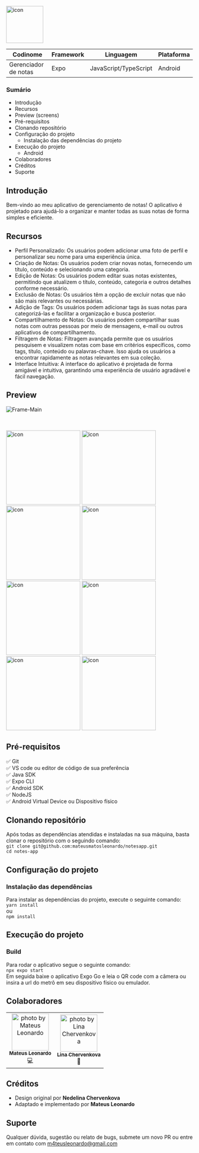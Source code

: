 <img src="https://github.com/mateusmatosleonardo/notes-app/assets/73812069/893ac71e-4c91-4322-bbd5-b968cd9304c5" width="100px;" alt="icon"/><br>

| Codinome | Framework | Linguagem | Plataforma |
|---|---|---|---|
| Gerenciador de notas | Expo | JavaScript/TypeScript | Android |

### Sumário
- Introdução
- Recursos
- Preview (screens)
- Pré-requisitos
- Clonando repositório
- Configuração do projeto
  - Instalação das dependências do projeto
- Execução do projeto
  - Android
- Colaboradores
- Créditos
- Suporte
  

## Introdução
Bem-vindo ao meu aplicativo de gerenciamento de notas! O aplicativo é projetado para ajudá-lo a organizar e manter todas as suas notas de forma simples e eficiente.

## Recursos
- Perfil Personalizado: Os usuários podem adicionar uma foto de perfil e personalizar seu nome para uma experiência única.
- Criação de Notas: Os usuários podem criar novas notas, fornecendo um título, conteúdo e selecionando uma categoria.
-  Edição de Notas: Os usuários podem editar suas notas existentes, permitindo que atualizem o título, conteúdo, categoria e outros detalhes conforme necessário.
- Exclusão de Notas: Os usuários têm a opção de excluir notas que não são mais relevantes ou necessárias.
- Adição de Tags: Os usuários podem adicionar tags às suas notas para categorizá-las e facilitar a organização e busca posterior.
- Compartilhamento de Notas: Os usuários podem compartilhar suas notas com outras pessoas por meio de mensagens, e-mail ou outros aplicativos de compartilhamento.
- Filtragem de Notas: Filtragem avançada permite que os usuários pesquisem e visualizem notas com base em critérios específicos, como tags, título, conteúdo ou palavras-chave. Isso ajuda os usuários a encontrar rapidamente as notas relevantes em sua coleção.
- Interface Intuitiva: A interface do aplicativo é projetada de forma amigável e intuitiva, garantindo uma experiência de usuário agradável e fácil navegação.


## Preview
![Frame-Main](https://github.com/mateusmatosleonardo/notes-app/assets/73812069/5c241a4c-d588-4293-82a5-c55f8e332757)

<br>
<br>
<img src="https://github.com/mateusmatosleonardo/notes-app/assets/73812069/268e5eab-72ed-4cca-8501-bf8c93063349" width="200px;" alt="icon"/>
<img src="https://github.com/mateusmatosleonardo/notes-app/assets/73812069/1160aeba-9ee0-4e78-bb97-0433ab9267cf" width="200px;" alt="icon"/>
<img src="https://github.com/mateusmatosleonardo/notes-app/assets/73812069/e93f234c-38a8-4d91-aaf4-835edd54d81a" width="200px;" alt="icon"/>
<img src="https://github.com/mateusmatosleonardo/notes-app/assets/73812069/dbfaa1c1-b235-42f9-b6b5-0924310888c6" width="200px;" alt="icon"/>
<img src="https://github.com/mateusmatosleonardo/notes-app/assets/73812069/76094e95-36e9-4f44-b70b-38cea71478cb" width="200px;" alt="icon"/>
<img src="https://github.com/mateusmatosleonardo/notes-app/assets/73812069/455a2057-902e-409c-b8e1-58b35cc28e25" width="200px;" alt="icon"/>
<img src="https://github.com/mateusmatosleonardo/notes-app/assets/73812069/592c390f-9d43-4d20-b397-aafd6c164308" width="200px;" alt="icon"/>
<img src="https://github.com/mateusmatosleonardo/notes-app/assets/73812069/54a24cc9-360c-489e-9333-1f92356bd4c3" width="200px;" alt="icon"/>

<!--![invisible](https://github.com/mateusmatosleonardo/notes-app/assets/73812069/fdd70eea-978a-45e6-9482-e111043d9bb6)-->
<br>
<!--
<img src="https://github.com/mateusmatosleonardo/notes-app/assets/73812069/5338432a-b2bf-4158-a4d2-9cacdeeacd30" width="200px;" alt="icon"/>
<img src="https://github.com/mateusmatosleonardo/notes-app/assets/73812069/b3e0e8af-e171-46e8-b117-7d5ab27ab557" width="200px;" alt="icon"/>
<img src="https://github.com/mateusmatosleonardo/notes-app/assets/73812069/d60f4e96-a916-4a15-a81d-7d64da62973d" width="200px;" alt="icon"/>
<img src="https://github.com/mateusmatosleonardo/notes-app/assets/73812069/f99a27d1-d759-44bb-bf22-d9a640b8cbcb" width="200px;" alt="icon"/>
-->

## Pré-requisitos

 ✅ Git
 <br>
 ✅ VS code ou editor de código de sua preferência
 <br>
 ✅ Java SDK
 <br>
 ✅ Expo CLI
 <br>
 ✅ Android SDK
 <br>
 ✅ NodeJS
 <br>
 ✅ Android Virtual Device ou Dispositivo físico
 <br>

## Clonando repositório
Após todas as dependências atendidas e instaladas na sua máquina, basta clonar o repositório com o seguindo comando:
<br>
`git clone git@github.com:mateusmatosleonardo/notesapp.git`
<br>
`cd notes-app`

## Configuração do projeto

### Instalação das dependências
Para instalar as dependências do projeto, execute o seguinte comando:
<br>
`yarn install`
<br>
ou
<br>
`npm install`

## Execução do projeto

### Build
Para rodar o aplicativo segue o seguinte comando:
<br>
`npx expo start`
<br>
Em seguida baixe o aplicativo Exgo Go e leia o QR code com a câmera ou insira a url do metrô em seu dispositivo físico ou emulador.

## Colaboradores
<table>
  <tr>
    <td align="center">
      <a href="https://m4teusdev.vercel.app">
        <img src="https://avatars.githubusercontent.com/u/73812069?v=4" width="100px;" alt="photo by Mateus Leonardo" />
        <br />
        <sub>
          <b>Mateus Leonardo</b>
        </sub>
        <br />
      </a>
      <a title="Code">💻</a>
    </td>
    <td align="center">
      <a href="https://github.com/linachervenkova">
        <img src="https://avatars.githubusercontent.com/u/110020424?v=4" width="100px;" alt="photo by Lina Chervenkova"/>
        <br />
        <sub>
          <b>Lina Chervenkova</b>
        </sub>
      </a>
      <br />
     <a title="Design">🎨</a>
    </td>
</table>  

## Créditos
- Design original por **Nedelina Chervenkova**
- Adaptado e implementado por **Mateus Leonardo**

## Suporte
Qualquer dúvida, sugestão ou relato de bugs, submete um novo PR ou entre em contato com m4teusleonardo@gmail.com
